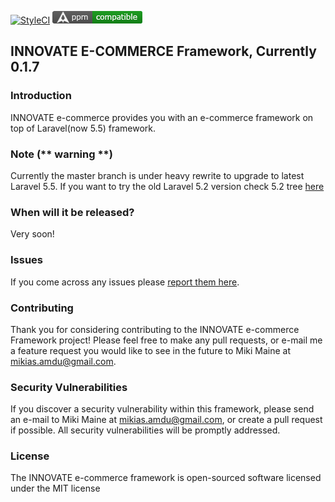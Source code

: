[![StyleCI](https://styleci.io/repos/48767861/shield?branch=master)](https://styleci.io/repos/48767861) [![PPM Compatible](https://raw.githubusercontent.com/php-pm/ppm-badge/master/ppm-badge.png)](https://github.com/php-pm/php-pm)

## INNOVATE E-COMMERCE Framework, Currently 0.1.7

### Introduction

INNOVATE e-commerce provides you with an e-commerce framework on top of Laravel(now 5.5) framework.

### Note (** warning **) 

Currently the master branch is under heavy rewrite to upgrade to latest Laravel 5.5.
If you want to try the old Laravel 5.2 version check 5.2 tree [here](https://github.com/mikimaine/ecommerce/tree/5.2)

### When will it be released?

Very soon!

### Issues

If you come across any issues please [report them here](https://github.com/mikimaine/ecommerce.git).

### Contributing

Thank you for considering contributing to the INNOVATE e-commerce Framework project! Please feel free to make any pull requests, or e-mail me a feature request you would like to see in the future to Miki Maine at mikias.amdu@gmail.com.

### Security Vulnerabilities

If you discover a security vulnerability within this framework, please send an e-mail to Miki Maine at mikias.amdu@gmail.com, or create a pull request if possible. All security vulnerabilities will be promptly addressed. 

### License

The INNOVATE e-commerce framework is open-sourced software licensed under the MIT license